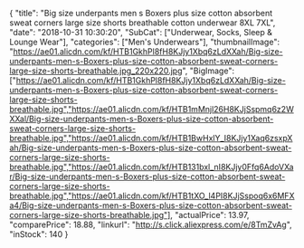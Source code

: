 {
	"title": "Big size underpants men s Boxers plus size cotton absorbent sweat corners large size shorts breathable cotton underwear 8XL 7XL",
	"date": "2018-10-31 10:30:20",
	"SubCat": ["Underwear, Socks, Sleep & Lounge Wear"],
	"categories": ["Men's Underwears"],
	"thumbnailImage": "https://ae01.alicdn.com/kf/HTB1GkhPl8fH8KJjy1Xbq6zLdXXah/Big-size-underpants-men-s-Boxers-plus-size-cotton-absorbent-sweat-corners-large-size-shorts-breathable.jpg_220x220.jpg",
	"BigImage": ["https://ae01.alicdn.com/kf/HTB1GkhPl8fH8KJjy1Xbq6zLdXXah/Big-size-underpants-men-s-Boxers-plus-size-cotton-absorbent-sweat-corners-large-size-shorts-breathable.jpg","https://ae01.alicdn.com/kf/HTB1mMnjl26H8KJjSspmq6z2WXXal/Big-size-underpants-men-s-Boxers-plus-size-cotton-absorbent-sweat-corners-large-size-shorts-breathable.jpg","https://ae01.alicdn.com/kf/HTB1BwHxlY_I8KJjy1Xaq6zsxpXah/Big-size-underpants-men-s-Boxers-plus-size-cotton-absorbent-sweat-corners-large-size-shorts-breathable.jpg","https://ae01.alicdn.com/kf/HTB131bxl_nI8KJjy0Ffq6AdoVXar/Big-size-underpants-men-s-Boxers-plus-size-cotton-absorbent-sweat-corners-large-size-shorts-breathable.jpg","https://ae01.alicdn.com/kf/HTB1tXO_l4PI8KJjSspoq6x6MFXa4/Big-size-underpants-men-s-Boxers-plus-size-cotton-absorbent-sweat-corners-large-size-shorts-breathable.jpg"],
	"actualPrice": 13.97,
	"comparePrice": 18.88,
	"linkurl": "http://s.click.aliexpress.com/e/8TmZvAg",
	"inStock": 140
}
